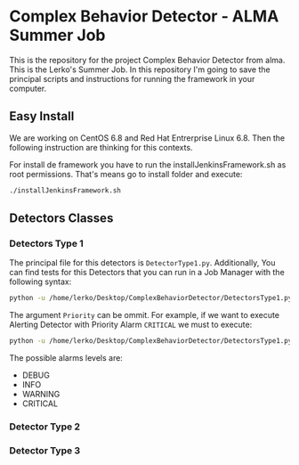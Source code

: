 # Complex Behavior Detector - ALMA Summer Job
This is the repository for the project Complex Behavior Detector from alma. This is the Lerko's Summer Job. In this repository I'm going to save the principal scripts and instructions for running the framework in your computer.

## Easy Install
We are working on CentOS 6.8 and Red Hat Entrerprise Linux 6.8. Then the following instruction are thinking for this contexts.

For install de framework you have to run the installJenkinsFramework.sh as root permissions. That's means go to install folder and execute:
```sh
./installJenkinsFramework.sh
```

## Detectors Classes

### Detectors Type 1
The principal file for this detectors is `DetectorType1.py`. Additionally, You can find tests for this Detectors that you can run in a Job Manager with the following syntax:

```sh
python -u /home/lerko/Desktop/ComplexBehaviorDetector/DetectorsType1.py DetectorName Priority
```

The argument ``Priority`` can be ommit. For example, if we want to execute Alerting Detector with Priority Alarm ``CRITICAL`` we must to execute:

```sh
python -u /home/lerko/Desktop/ComplexBehaviorDetector/DetectorsType1.py AlertingDetector CRITICAL
```

The possible alarms levels are:

* DEBUG
* INFO
* WARNING
* CRITICAL

### Detector Type 2

### Detector Type 3
